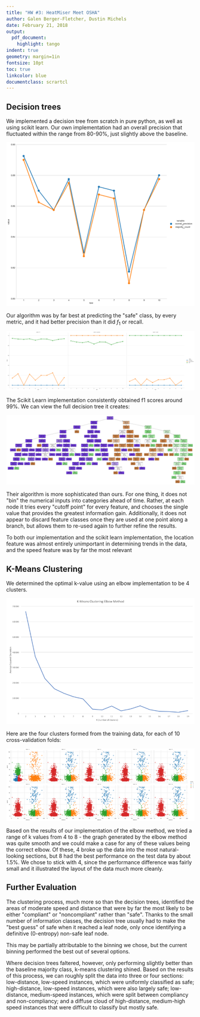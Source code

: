 ```yaml
---
title: "HW #3: HeatMiser Meet OSHA"
author: Galen Berger-Fletcher, Dustin Michels
date: February 21, 2018
output:
  pdf_document:
    highlight: tango
indent: true
geometry: margin=1in
fontsize: 10pt
toc: true
linkcolor: blue
documentclass: scrartcl
---
```


## Decision trees

We implemented a decision tree from scratch in pure python, as well as using scikit learn. Our own implementation had an overall precision that fluctuated within the range from 80-90%, just slightly above the baseline.

![Overall precision for each fold compared to baseline, programmatically generated.](images/dec_tree_prec.png)

Our algorithm was by far best at predicting the "safe" class, by every metric, and it had better precision than it did $f_1$ or recall.

![All three performance metrics for each class](images/dec_tree_all_metrics.png)

The Scikit Learn implementation consistently obtained f1 scores around 99%. We can view the full decision tree it creates:

![](images/tree.png)

Their algorithm is more sophisticated than ours. For one thing, it does not "bin" the numerical inputs into categories ahead of time. Rather, at each node it tries every "cutoff point" for every feature, and chooses the single value that provides the greatest information gain. Additionally, it does not appear to discard feature classes once they are used at one point along a branch, but allows them to re-used again to further refine the results.

To both our implementation and the scikit learn implementation, the location feature was almost entirely unimportant in determining trends in the data, and the speed feature was by far the most relevant

## K-Means Clustering

We determined the optimal k-value using an elbow implementation to be 4 clusters.

![Elbow graph](images/elbow.png)

Here are the four clusters formed from the training data, for each of 10 cross-validation folds:

![The four clusters formed by each fold, programmatically genertated.](images/clusters.png)

Based on the results of our implementation of the elbow method, we tried a range of k values from 4 to 8 - the graph generated by the elbow method was quite smooth and we could make a case for any of these values being the correct elbow.  Of these, 4 broke up the data into the most natural-looking sections, but 8 had the best performance on the test data by about 1.5%.  We chose to stick with 4, since the performance difference was fairly small and it illustrated the layout of the data much more cleanly.

## Further Evaluation

The clustering process, much more so than the decision trees, identified the areas of moderate speed and distance that were by far the most likely to be either "compliant" or "noncompliant" rather than "safe". Thanks to the small number of information classes, the decision tree usually had to make the "best guess" of safe when it reached a leaf node, only once identifying a definitive (0-entropy) non-safe leaf node.

This may be partially attributable to the binning we chose, but the current binning performed the best out of several options.

Where decision trees faltered, however, only performing slightly better than the baseline majority class, k-means clustering shined. Based on the results of this process, we can roughly split the data into three or four sections: low-distance, low-speed instances, which were uniformly classified as safe; high-distance, low-speed instances, which were also largely safe; low-distance, medium-speed instances, which were split between compliancy and non-compliancy; and a diffuse cloud of high-distance, medium-high speed instances that were difficult to classify but mostly safe.
